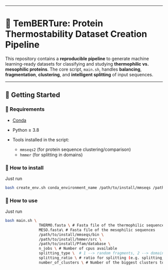 
---

# 🧬 TemBERTure: Protein Thermostability Dataset Creation Pipeline

This repository contains a **reproducible pipeline** to generate machine learning-ready datasets for classifying and studying **thermophilic vs. mesophilic proteins**. The core script, `main.sh`, handles **balancing**, **fragmentation**, **clustering**, and **intelligent splitting** of input sequences.

---

## 🚀 Getting Started

### 🔧 Requirements

* [Conda](https://docs.conda.io)
* Python ≥ 3.8
* Tools installed in the script:

  * `mmseqs2` (for protein sequence clustering/comparison)
  * `hmmer` (for splitting in domains)
 
### 🔧 How to install

Just run 
```bash
bash create_env.sh conda_environment_name /path/to/install/mmseqs /path/to/install/hmmer /path/to/install/Pfam/database /path/to/install/Pfam/database
```

### 🔧 How to use
Just run
```bash
bash main.sh \
               THERMO.fasta \ # Fasta file of the thermophilic sequences
               MESO.fasta\ # Fasta file of the mesophilic sequences
               /path/to/install/mmseqs/bin \ 
               /path/to/install/hmmer/src \
               /path/to/install/Pfam/database \
               n_jobs \ # Number of cpus available
               splitting_type \  # 1 --> random fragments, 2 --> domains, 3 --> domains from sequences containing exclusively one domain
               splitting_ratio \ # ratio for splitting (e.g. splitting_ratio=0.8 --> 0.8 [training], 0.1 [validation], 0.1 [test] 
               number_of_clusters \ # Number of the biggest clusters to automatically be moved to the training set. 
```
